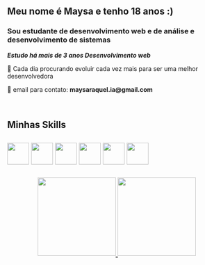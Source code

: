 ## Meu nome é Maysa e tenho 18 anos :)
### Sou estudante de desenvolvimento web e de análise e desenvolvimento de sistemas 


_**Estudo há mais de 3 anos Desenvolvimento web**_
<p> 🎯 Cada dia procurando evoluir cada vez mais para ser uma melhor desenvolvedora</p>
<p> 📧 email para contato: <strong> maysaraquel.ia@gmail.com </strong> <p> 

<br>
<h2> Minhas Skills <h2> 
 <img src="https://cdn.jsdelivr.net/gh/devicons/devicon/icons/css3/css3-original.svg" width='50px' />
  <img src="https://cdn.jsdelivr.net/gh/devicons/devicon/icons/html5/html5-original.svg"  width='50px'/>
   <img src="https://cdn.jsdelivr.net/gh/devicons/devicon/icons/javascript/javascript-original.svg" width='50px'/>
   <img src="https://cdn.jsdelivr.net/gh/devicons/devicon/icons/php/php-original.svg" width='50px'/>
    <img src="https://cdn.jsdelivr.net/gh/devicons/devicon/icons/mysql/mysql-original-wordmark.svg" width='50px'/>
     <img src="https://cdn.jsdelivr.net/gh/devicons/devicon/icons/bootstrap/bootstrap-original.svg" width='50px' />
<br><br>
 <div align="center">
  <a href="https://github.com/mayzinng">
  <img height="180em" src="https://github-readme-stats.vercel.app/api?username=mayzinng&show_icons=true&theme=dracula&include_all_commits=true&count_private=true"/>
  <img height="180em" src="https://github-readme-stats.vercel.app/api/top-langs/?username=mayzinng&layout=compact&langs_count=7&theme=dracula"/>
</div>
<br>
  <br>
